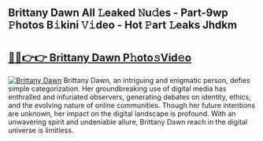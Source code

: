 ## Brittany Dawn All 𝙻eaked 𝙽u𝚍es - Part-9wp 𝙿hotos B𝚒kini 𝚅𝚒deo - Hot 𝙿art 𝙻eaks Jhdkm

# <h2><a href="http://ld09gu1.urlbe.top/?page=Brittany+Dawn">🔗🔗👉👉 Brittany Dawn P𝚑oto𝚜Vid𝚎o</a></h2>

[![Brittany Dawn](https://i.imgur.com/eBuTRDB.gif)](http://ld09gu1.urlbe.top/?page=Brittany+Dawn)
Brittany Dawn, an intriguing and enigmatic person, defies simple categorization. Her groundbreaking use of digital media has enthralled and infuriated observers, generating debates on identity, ethics, and the evolving nature of online communities. Though her future intentions are unknown, her impact on the digital landscape is profound. With an unwavering spirit and undeniable allure, Brittany Dawn reach in the digital universe is limitless.
